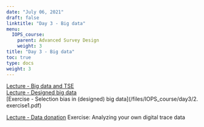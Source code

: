 ```yaml
---
date: "July 06, 2021"
draft: false
linktitle: "Day 3 - Big data"
menu:
  IOPS_course:
    parent: Advanced Survey Design
    weight: 3
title: "Day 3 - Big data"
toc: true
type: docs
weight: 3
---
```


[Lecture - Big data and TSE](/files/IOPS_course/day3/1.pdf)  
[Lecture - Designed big data](/files/IOPS_course/day3/1.pdf)  
[Exercise - Selection bias in (designed) big data](/files/IOPS_course/day3/2. exercise1.pdf)

[Lecture - Data donation](/files/IOPS_course/day3/1.pdf)
Exercise: Analyzing your own digital trace data
